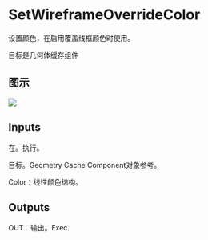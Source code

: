 # SetWireframeOverrideColor

设置颜色，在启用覆盖线框颜色时使用。

目标是几何体缓存组件

## 图示

![]($-20221218-18242179.png)

## Inputs

在。执行。

目标。Geometry Cache Component对象参考。

Color：线性颜色结构。 

## Outputs

OUT：输出。Exec.
